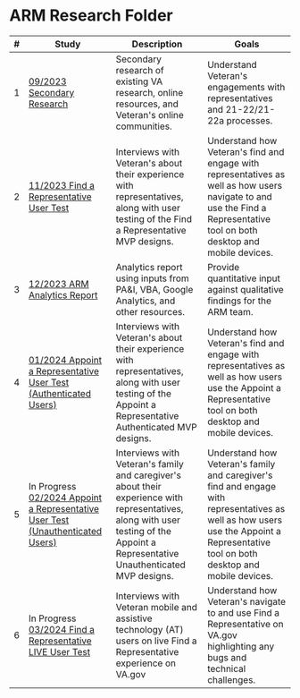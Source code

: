 # ARM Research Folder

| # | Study | Description | Goals |
|---|---|---|---|
| 1 | [09/2023 Secondary Research](https://github.com/department-of-veterans-affairs/va.gov-team/tree/master/products/accredited-representation-management/research/2023-09-secondary-research) | Secondary research of existing VA research, online resources, and Veteran's online communities. | Understand Veteran's engagements with representatives and 21-22/21-22a processes. |
| 2 | [11/2023 Find a Representative User Test](https://github.com/department-of-veterans-affairs/va.gov-team/tree/master/products/accredited-representation-management/research/2023-11-ARM-findarep-nav-usertest) | Interviews with Veteran's about their experience with representatives, along with user testing of the Find a Representative MVP designs. | Understand how Veteran's find and engage with representatives as well as how users navigate to and use the Find a Representative tool on both desktop and mobile devices. |
| 3 | [12/2023 ARM Analytics Report](https://github.com/department-of-veterans-affairs/va.gov-team/tree/master/products/accredited-representation-management/research/2023-12-ARM-analytics) | Analytics report using inputs from PA&I, VBA, Google Analytics, and other resources. | Provide quantitative input against qualitative findings for the ARM team. |
| 4 | [01/2024 Appoint a Representative User Test (Authenticated Users)](https://github.com/department-of-veterans-affairs/va.gov-team/tree/master/products/accredited-representation-management/research/2024-01-ARM-appointarep-usertest) | Interviews with Veteran's about their experience with representatives, along with user testing of the Appoint a Representative Authenticated MVP designs. | Understand how Veteran's find and engage with representatives as well as how users use the Appoint a Representative tool on both desktop and mobile devices. |
| 5 | In Progress [02/2024 Appoint a Representative User Test (Unauthenticated Users)](https://github.com/department-of-veterans-affairs/va.gov-team/tree/master/products/accredited-representation-management/research/2024-02-appointarep-unauth-usertest) | Interviews with Veteran's family and caregiver's about their experience with representatives, along with user testing of the Appoint a Representative Unauthenticated MVP designs. | Understand how Veteran's family and caregiver's find and engage with representatives as well as how users use the Appoint a Representative tool on both desktop and mobile devices. |
| 6 | In Progress [03/2024 Find a Representative LIVE User Test](TBD) | Interviews with Veteran mobile and assistive technology (AT) users on live Find a Representative experience on VA.gov | Understand how Veteran's navigate to and use Find a Representative on VA.gov highlighting any bugs and technical challenges. |
